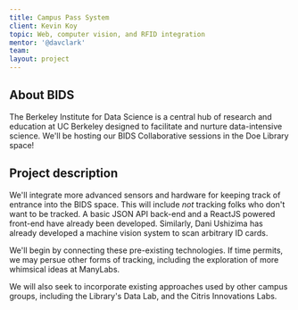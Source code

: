 ```yaml
---
title: Campus Pass System
client: Kevin Koy
topic: Web, computer vision, and RFID integration
mentor: '@davclark'
team:
layout: project
---
```

## About BIDS

The Berkeley Institute for Data Science is a central hub of research and
education at UC Berkeley designed to facilitate and nurture data-intensive
science. We'll be hosting our BIDS Collaborative sessions in the Doe Library
space!

## Project description

We'll integrate more advanced sensors and hardware for keeping track of entrance into
the BIDS space. This will include *not* tracking folks who don't want to be
tracked. A basic JSON API back-end and a ReactJS powered front-end have already
been developed. Similarly, Dani Ushizima has already developed a machine vision
system to scan arbitrary ID cards.

We'll begin by connecting these pre-existing technologies. If time permits, we
may persue other forms of tracking, including the exploration of more whimsical
ideas at ManyLabs.

We will also seek to incorporate existing approaches used by other campus
groups, including the Library's Data Lab, and the Citris Innovations Labs.
